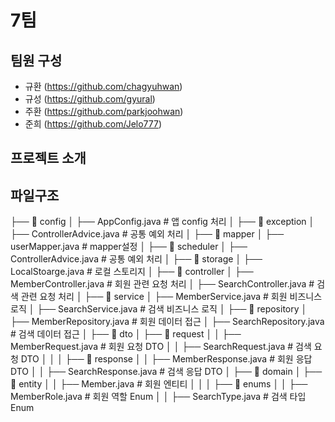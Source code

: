 # 7팀

## 팀원 구성
- 규환 (https://github.com/chagyuhwan)
- 규성 (https://github.com/gyural)
- 주환 (https://github.com/parkjoohwan)
- 준희 (https://github.com/Jelo777)

## 프로젝트 소개


## 파일구조

├── 📂 config
│    ├── AppConfig.java    # 앱 config 처리
│
├── 📂 exception
│    ├── ControllerAdvice.java     # 공통 예외 처리
│
├── 📂 mapper
│    ├── userMapper.java       # mapper설정
│
├── 📂 scheduler
│    ├── ControllerAdvice.java     # 공통 예외 처리
│
├── 📂 storage
│    ├── LocalStoarge.java         # 로컬 스토리지
│
├── 📂 controller
│    ├── MemberController.java      # 회원 관련 요청 처리
│    ├── SearchController.java      # 검색 관련 요청 처리
│
├── 📂 service
│    ├── MemberService.java         # 회원 비즈니스 로직
│    ├── SearchService.java         # 검색 비즈니스 로직
│
├── 📂 repository
│    ├── MemberRepository.java      # 회원 데이터 접근
│    ├── SearchRepository.java      # 검색 데이터 접근
│
├── 📂 dto
│    ├── 📂 request
│    │    ├── MemberRequest.java    # 회원 요청 DTO
│    │    ├── SearchRequest.java    # 검색 요청 DTO
│    │
│    ├── 📂 response
│    │    ├── MemberResponse.java   # 회원 응답 DTO
│    │    ├── SearchResponse.java   # 검색 응답 DTO
│
├── 📂 domain
│    ├── 📂 entity
│    │    ├── Member.java           # 회원 엔티티
│    │
│    ├── 📂 enums
│    │    ├── MemberRole.java       # 회원 역할 Enum
│    │    ├── SearchType.java       # 검색 타입 Enum